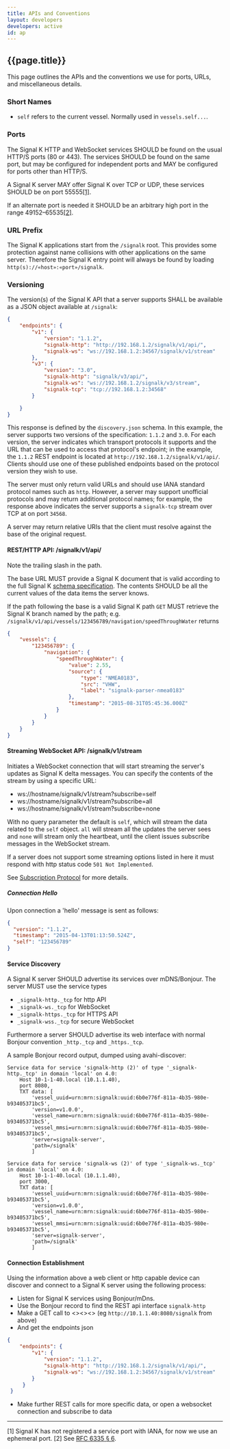 ```yaml
---
title: APIs and Conventions
layout: developers
developers: active
id: ap
---
```


## {{page.title}}

This page outlines the APIs and the conventions we use for ports, URLs, and miscellaneous details.

### Short Names

- `self` refers to the current vessel. Normally used in `vessels.self...`.

### Ports

The Signal K HTTP and WebSocket services SHOULD be found on the usual HTTP/S ports (80 or 443). The services SHOULD be
found on the same port, but may be configured for independent ports and MAY be configured for ports other than HTTP/S.

A Signal K server MAY offer Signal K over TCP or UDP, these services SHOULD be on port 55555[[1]](#fn_1).

If an alternate port is needed it SHOULD be an arbitrary high port in the range 49152&ndash;65535[[2]](#fn_2).

### URL Prefix

The Signal K applications start from the `/signalk` root. This provides some protection against name collisions with
other applications on the same server. Therefore the Signal K entry point will always be found by loading
`http(s)://«host»:«port»/signalk`.

### Versioning

The version(s) of the Signal K API that a server supports SHALL be available as a JSON object available at `/signalk`:

```json
{
    "endpoints": {
        "v1": {
            "version": "1.1.2",
            "signalk-http": "http://192.168.1.2/signalk/v1/api/",
            "signalk-ws": "ws://192.168.1.2:34567/signalk/v1/stream"
        },
        "v3": {
            "version": "3.0",
            "signalk-http": "signalk/v3/api/",
            "signalk-ws": "ws://192.168.1.2/signalk/v3/stream",
            "signalk-tcp": "tcp://192.168.1.2:34568"
        }

    }
}
```

This response is defined by the `discovery.json` schema. In this example, the server supports two versions of
the specification: `1.1.2` and `3.0`. For each version, the server indicates which transport protocols it
supports and the URL that can be used to access that protocol's endpoint; in the example, the `1.1.2`
REST endpoint is located at `http://192.168.1.2/signalk/v1/api/`. Clients should use one of these published
endpoints based on the protocol version they wish to use.

The server must only return valid URLs and should use IANA standard protocol names such as `http`.
However, a server may support unofficial protocols and may return additional protocol names; for example,
the response above indicates the server supports a `signalk-tcp` stream over TCP at on port `34568`.

A server may return relative URIs that the client must resolve against the base of the original request.

#### REST/HTTP API: /signalk/v1/api/

Note the trailing slash in the path.

The base URL MUST provide a Signal K document that is valid according to the full Signal K [schema
specification]({{site.baseurl}}specification.html). The contents SHOULD be all the current values of the data items the
server knows.

If the path following the base is a valid Signal K path `GET` MUST retrieve the Signal K branch named by the path; e.g.
`/signalk/v1/api/vessels/123456789/navigation/speedThroughWater` returns

```json
{
    "vessels": {
        "123456789": {
            "navigation": {
                "speedThroughWater": {
                    "value": 2.55,
                    "source": {
                        "type": "NMEA0183",
                        "src": "VHW",
                        "label": "signalk-parser-nmea0183"
                    },
                    "timestamp": "2015-08-31T05:45:36.000Z"
                }
            }
        }
    }
}
```

#### Streaming WebSocket API: /signalk/v1/stream

Initiates a WebSocket connection that will start streaming the server's updates as Signal K delta messages. You can specify the contents of the stream by using a specific URL:

- ws://hostname/signalk/v1/stream?subscribe=self
- ws://hostname/signalk/v1/stream?subscribe=all
- ws://hostname/signalk/v1/stream?subscribe=none

With no query parameter the default is `self`, which will stream the data related to the `self` object. `all` will stream all the updates the server sees and `none` will stream only the heartbeat, until the client issues subscribe messages in the WebSocket stream.

If a server does not support some streaming options listed in here it must respond with http status code `501 Not Implemented`.

See [Subscription Protocol](subscription_protocol.html) for more details.

##### Connection Hello

Upon connection a 'hello' message is sent as follows:

```json
{
  "version": "1.1.2",
  "timestamp": "2015-04-13T01:13:50.524Z",
  "self": "123456789"
}
```

#### Service Discovery

A Signal K server SHOULD advertise its services over mDNS/Bonjour. The server MUST use the service types
- `_signalk-http._tcp` for http API
- `_signalk-ws._tcp` for WebSocket
- `_signalk-https._tcp` for HTTPS API
- `_signalk-wss._tcp` for secure WebSocket

Furthermore a server SHOULD advertise its web interface with normal Bonjour convention `_http._tcp` and `_https._tcp`.

A sample Bonjour record output, dumped using avahi-discover:
```
Service data for service 'signalk-http (2)' of type '_signalk-http._tcp' in domain 'local' on 4.0:
    Host 10-1-1-40.local (10.1.1.40), 
    port 8080, 
    TXT data: [
        'vessel_uuid=urn:mrn:signalk:uuid:6b0e776f-811a-4b35-980e-b93405371bc5', 
        'version=v1.0.0', 
        'vessel_name=urn:mrn:signalk:uuid:6b0e776f-811a-4b35-980e-b93405371bc5', 
        'vessel_mmsi=urn:mrn:signalk:uuid:6b0e776f-811a-4b35-980e-b93405371bc5', 
        'server=signalk-server', 
        'path=/signalk'
        ]

Service data for service 'signalk-ws (2)' of type '_signalk-ws._tcp' in domain 'local' on 4.0:
    Host 10-1-1-40.local (10.1.1.40), 
    port 3000, 
    TXT data: [
        'vessel_uuid=urn:mrn:signalk:uuid:6b0e776f-811a-4b35-980e-b93405371bc5', 
        'version=v1.0.0', 
        'vessel_name=urn:mrn:signalk:uuid:6b0e776f-811a-4b35-980e-b93405371bc5', 
        'vessel_mmsi=urn:mrn:signalk:uuid:6b0e776f-811a-4b35-980e-b93405371bc5', 
        'server=signalk-server', 
        'path=/signalk'
        ]
```

#### Connection Establishment

Using the information above a web client or http capable device can discover and connect to a Signal K server using the following process:

- Listen for Signal K services using Bonjour/mDns.
- Use the Bonjour record to find the REST api interface `signalk-http`
- Make a GET call to <<host>><<port>><<path>> (eg `http://10.1.1.40:8080/signalk` from above)
- And get the endpoints json 
```json
{
    "endpoints": {
        "v1": {
            "version": "1.1.2",
            "signalk-http": "http://192.168.1.2/signalk/v1/api/",
            "signalk-ws": "ws://192.168.1.2:34567/signalk/v1/stream"
        }
     }
 }
 ```
- Make further REST calls for more specific data, or open a websocket connection and subscribe to data

* * *

<a id="fn_1"></a>[1] Signal K has not registered a service port with IANA, for now we use an ephemeral port.
<a id="fn_2"></a>[2] See [RFC 6335 § 6](http://tools.ietf.org/html/rfc6335#section-6).
